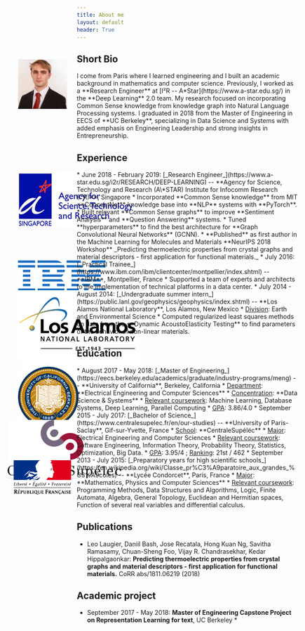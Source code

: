 ```yaml
---
title: About me
layout: default
header: True
---
```

## Short Bio
<div style='position: absolute; z-index: -1 ; margin-left : -14% ; margin-top: -3%'>
  <img src="img/leo.jpg" style='width: 13% '>
</div>
I come from Paris where I learned engineering and I built an academic background in mathematics and computer science. Previously, I worked as a **Research Engineer** at [I²R -- A*Star](https://www.a-star.edu.sg/) in the **Deep Learning** 2.0 team. My research focused on incorporating Common Sense knowledge from knowledge graph into Natural Language Processing systems. I graduated in 2018 from the Master of Engineering in EECS of **UC Berkeley**, specializing in Data Science and Systems with added emphasis on Engineering Leadership and strong insights in Entrepreneurship.

## Experience
<div style='position: absolute; z-index: -1 ; margin-left : -14%'>
  <img src="img/logo_astar.jpg" style='width: 100% '>
</div>
* June 2018 - February 2019: [_Research Engineer_](https://www.a-star.edu.sg/i2r/RESEARCH/DEEP-LEARNING) -- **Agency for Science, Technology and Research (A\*STAR) Institute for Infocomm Research (I²R)**, Singapore
  * Incorporated **Common Sense knowledge** from MIT **ConceptNet** knowledge base into **NLP** systems with **PyTorch**.
  * Built relevant **Common Sense graphs** to improve **Sentiment Analysis** and **Question Answering** systems. 
  * Tuned **hyperparameters** to find the best architecture for **Graph Convolutional Neural Networks** (GCNN). 
  * **Published** as first author in the Machine Learning for Molecules and Materials **NeurIPS 2018 Workshop** _Predicting thermoelectric properties from crystal graphs and material descriptors - first application for functional materials._
<div style='position: absolute; z-index: -1 ; margin-left : -14%'>
  <img src="img/ibm_logo.png" style='width: 25% '>
</div>  
* July 2016: [_Practical Trainee_](https://www.ibm.com/ibm/clientcenter/montpellier/index.shtml) -- **IBM**, Montpellier, France
  * Supported a team of experts and architects to the implementation of technical platforms in a data center.
<div style='position: absolute; z-index: -1 ; margin-left : -14%'>
  <img src="img/lanl_logo.png" style='width: 100% '>
</div>  
* July 2014 - August 2014: [_Undergraduate summer intern_](https://public.lanl.gov/geophysics/geophysics/index.shtml) -- **Los Alamos National Laboratory**, Los Alamos, New Mexico
	* <u>Division</u>: Earth and Environmental Science  
  * Computed regularized least squares methods on data from the **Dynamic AcoustoElasticity Testing** to find parameters of the behavior of non-linear materials.


## Education
<div style='position: absolute; z-index: -1 ; margin-left : -14%'>
  <img src="img/seal_berkeley.png" style='width: 16% '>
</div>
* August 2017 - May 2018: [_Master of Engineering_](https://eecs.berkeley.edu/academics/graduate/industry-programs/meng) -- **University of California**, Berkeley, California
    * <u>Department</u>: **Electrical Engineering and Computer Sciences** 
    * <u>Concentration</u>: **Data Science & Systems**
    * <u>Relevant coursework</u>: Machine Learning, Database Systems, Deep Learning, Parallel Computing
    * <u>GPA</u>: 3.86/4.0 
<div style='position: absolute; z-index: -1 ; margin-left : -16.5% ; margin-top: 2%'>
  <img src="img/logocs.png" style='width: 30% '>
</div>
* September 2015 - July 2017: [_Bachelor of Science_](https://www.centralesupelec.fr/en/our-studies) -- **University of Paris-Saclay**, Gif-sur-Yvette, France
    * <u>School</u>: **CentraleSupéléc**
    * <u>Major</u>: Electrical Engineering and Computer Sciences 
    * <u>Relevant coursework</u>: Software Engineering, Information Theory, Probability Theory, Statistics, Optimization, Big Data.
    * <u>GPA</u>: 3.95/4 ; <u>Ranking</u>: 21st / 462
<div style='position: absolute; z-index: -1 ; margin-left : -15% ; margin-top: 1%'>
  <img src="img/logofrance.png" style='width: 15% '>
</div>
* September 2013 - July 2015: [_Preparatory years for high scientific schools_](https://en.wikipedia.org/wiki/Classe_pr%C3%A9paratoire_aux_grandes_%C3%A9coles) -- **Lycée Condorcet**, Paris, France
    * <u>Major</u>: **Mathematics, Physics and Computer Sciences** 
    * <u>Relevant coursework</u>: Programming Methods, Data Structures and Algorithms, Logic, Finite Automata, Algebra, General Topology, Euclidean and Hermitian spaces, Function of several real variables and differential calculus.

## Publications
* Leo Laugier, Daniil Bash, Jose Recatala, Hong Kuan Ng, Savitha Ramasamy, Chuan-Sheng Foo, Vijay R. Chandrasekhar, Kedar Hippalgaonkar: **Predicting thermoelectric properties from crystal graphs and material descriptors - first application for functional materials.** CoRR abs/1811.06219 (2018)

## Academic project
* September 2017 - May 2018: **Master of Engineering Capstone Project on Representation Learning for text**, UC Berkeley
	*

